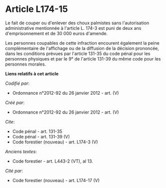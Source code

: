 # Article L174-15

Le fait de couper ou d'enlever des choux palmistes sans l'autorisation administrative mentionnée à l'article L. 174-3 est
puni de deux ans d'emprisonnement et de 30 000 euros d'amende.

Les personnes coupables de cette infraction encourent également la peine complémentaire de l'affichage ou de la diffusion de
la décision prononcée, dans les conditions prévues par l'article 131-35 du code pénal pour les personnes physiques et par le
9° de l'article 131-39 du même code pour les personnes morales.

**Liens relatifs à cet article**

_Codifié par_:

  - Ordonnance n°2012-92 du 26 janvier 2012 - art. (V)

_Créé par_:

  - Ordonnance n°2012-92 du 26 janvier 2012 - art. (V)

_Cite_:

  - Code pénal - art. 131-35
  - Code pénal - art. 131-39 (V)
  - Code forestier (nouveau) - art. L174-3 (V)

_Anciens textes_:

  - Code forestier - art. L443-2 (VT), al 13.

_Cité par_:

  - Code forestier (nouveau) - art. L174-17 (V)
